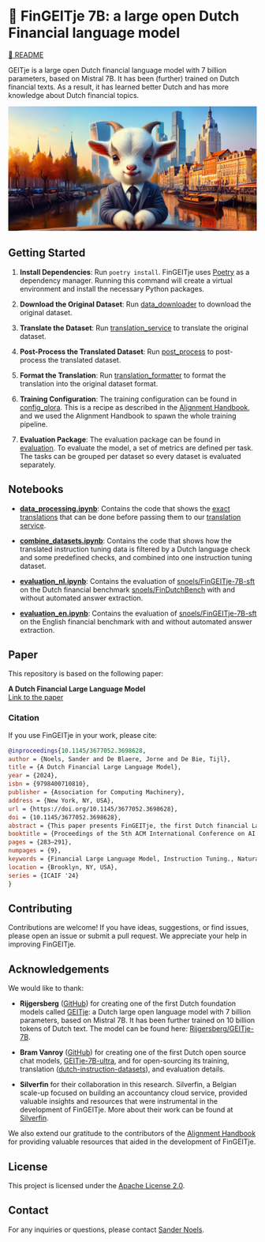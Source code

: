 # 🐐 FinGEITje 7B: a large open Dutch Financial language model

[📄 README](./README.md)

GEITje is a large open Dutch financial language model with 7 billion parameters, based on Mistral 7B. It has been (further) trained on Dutch financial texts. As a result, it has learned better Dutch and has more knowledge about Dutch financial topics.

![DALL·E 3: "Create a logo for a Dutch large language model's Github readme. Incorporate a hyper realistic cute baby goat painting on a Dutch landscape with a few finance skyscrapers. The cute baby goat wears a business suit and has a financial background."](./resources/fingeitje-banner.png)

## Getting Started

1. **Install Dependencies**: Run `poetry install`. FinGEITje uses [Poetry](https://python-poetry.org/) as a dependency manager. Running this command will create a virtual environment and install the necessary Python packages.

2. **Download the Original Dataset**: Run [data_downloader](./src/data_processing/data_downloader.py) to download the original dataset.

3. **Translate the Dataset**: Run [translation_service](./src/data_processing/translation_service.py) to translate the original dataset.

4. **Post-Process the Translated Dataset**: Run [post_process](./src/data_processing/post_process.py) to post-process the translated dataset.

5. **Format the Translation**: Run [translation_formatter](./src/data_processing/translation_formatter.py) to format the translation into the original dataset format.

6. **Training Configuration**: The training configuration can be found in [config_qlora](./src/training/sft/config_qlora.yaml). This is a recipe as described in the [Alignment Handbook](https://github.com/huggingface/alignment-handbook), and we used the Alignment Handbook to spawn the whole training pipeline.

7. **Evaluation Package**: The evaluation package can be found in [evaluation](./src/evaluation/). To evaluate the model, a set of metrics are defined per task. The tasks can be grouped per dataset so every dataset is evaluated separately.

## Notebooks

- **[data_processing.ipynb](./notebooks/data_processing.ipynb)**: Contains the code that shows the [exact translations](./src/data_processing/translations_fingpt.py) that can be done before passing them to our [translation service](./src/data_processing/translation_service.py).

- **[combine_datasets.ipynb](./notebooks/combine_datasets.ipynb)**: Contains the code that shows how the translated instruction tuning data is filtered by a Dutch language check and some predefined checks, and combined into one instruction tuning dataset.

- **[evaluation_nl.ipynb](./notebooks/evaluation_nl.ipynb)**: Contains the evaluation of [snoels/FinGEITje-7B-sft](https://huggingface.co/datasets/snoels/FinGEITje-7B-sft) on the Dutch financial benchmark [snoels/FinDutchBench](https://huggingface.co/datasets/snoels/FinDutchBench) with and without automated answer extraction.

- **[evaluation_en.ipynb](./notebooks/evaluation_en.ipynb)**: Contains the evaluation of [snoels/FinGEITje-7B-sft](https://huggingface.co/datasets/snoels/FinGEITje-7B-sft) on the English financial benchmark with and without automated answer extraction.

## Paper

This repository is based on the following paper:

**A Dutch Financial Large Language Model**  
[Link to the paper](https://dl.acm.org/doi/abs/10.1145/3677052.3698628) <!-- Replace with actual link when available -->

### Citation

If you use FinGEITje in your work, please cite:

```bibtex
@inproceedings{10.1145/3677052.3698628,
author = {Noels, Sander and De Blaere, Jorne and De Bie, Tijl},
title = {A Dutch Financial Large Language Model},
year = {2024},
isbn = {9798400710810},
publisher = {Association for Computing Machinery},
address = {New York, NY, USA},
url = {https://doi.org/10.1145/3677052.3698628},
doi = {10.1145/3677052.3698628},
abstract = {This paper presents FinGEITje, the first Dutch financial Large Language Model (LLM) specifically designed and optimized for various financial tasks. Together with the model, we release a specialized Dutch financial instruction tuning dataset with over 140,000 samples, constructed employing an automated translation and data processing method. The open-source data construction method is provided, facilitating the creation of financial instruction datasets in different languages. To evaluate model performance, the study introduces the first Dutch financial evaluation benchmark, along with an automated evaluation method that utilizes an LLM as an independent evaluator, reducing manual intervention in performance evaluation. The experimental results highlight the superior performance of FinGEITje across five critical Dutch and English financial tasks.},
booktitle = {Proceedings of the 5th ACM International Conference on AI in Finance},
pages = {283–291},
numpages = {9},
keywords = {Financial Large Language Model, Instruction Tuning., Natural Language Processing},
location = {Brooklyn, NY, USA},
series = {ICAIF '24}
}
```

## Contributing

Contributions are welcome! If you have ideas, suggestions, or find issues, please open an issue or submit a pull request. We appreciate your help in improving FinGEITje.

## Acknowledgements

We would like to thank:

- **Rijgersberg** ([GitHub](https://github.com/Rijgersberg)) for creating one of the first Dutch foundation models called [GEITje](https://github.com/Rijgersberg/GEITje): a Dutch large open language model with 7 billion parameters, based on Mistral 7B. It has been further trained on 10 billion tokens of Dutch text. The model can be found here: [Rijgersberg/GEITje-7B](https://huggingface.co/Rijgersberg/GEITje-7B).

- **Bram Vanroy** ([GitHub](https://github.com/BramVanroy)) for creating one of the first Dutch open source chat models, [GEITje-7B-ultra](https://huggingface.co/BramVanroy/GEITje-7B-ultra), and for open-sourcing its training, translation ([dutch-instruction-datasets](https://github.com/BramVanroy/dutch-instruction-datasets)), and evaluation details.

- **Silverfin** for their collaboration in this research. Silverfin, a Belgian scale-up focused on building an accountancy cloud service, provided valuable insights and resources that were instrumental in the development of FinGEITje. More about their work can be found at [Silverfin](https://silverfin.com/).

We also extend our gratitude to the contributors of the [Alignment Handbook](https://github.com/huggingface/alignment-handbook) for providing valuable resources that aided in the development of FinGEITje.

## License

This project is licensed under the [Apache License 2.0](LICENSE).

## Contact

For any inquiries or questions, please contact [Sander Noels](mailto:sander.noels@ugent.be).
